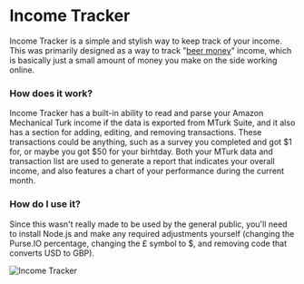 # Income Tracker

Income Tracker is a simple and stylish way to keep track of your income. This was primarily designed as a way to track "[beer money](https://www.reddit.com/r/beermoney)" income, which is basically just a small amount of money you make on the side working online.

### How does it work?

Income Tracker has a built-in ability to read and parse your Amazon Mechanical Turk income if the data is exported from MTurk Suite, and it also has a section for adding, editing, and removing transactions. These transactions could be anything, such as a survey you completed and got $1 for, or maybe you got $50 for your birhtday. Both your MTurk data and transaction list are used to generate a report that indicates your overall income, and also features a chart of your performance during the current month.

### How do I use it?

Since this wasn't really made to be used by the general public, you'll need to install Node.js and make any required adjustments yourself (changing the Purse.IO percentage, changing the £ symbol to $, and removing code that converts USD to GBP).

![Income Tracker](https://i.imgur.com/6bb9DQf.png)
